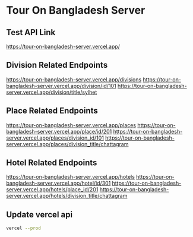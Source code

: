 # Tour On Bangladesh Server

## Test API Link
https://tour-on-bangladesh-server.vercel.app/

## Division Related Endpoints
https://tour-on-bangladesh-server.vercel.app/divisions
https://tour-on-bangladesh-server.vercel.app/division/id/101
https://tour-on-bangladesh-server.vercel.app/division/title/sylhet

## Place Related Endpoints
https://tour-on-bangladesh-server.vercel.app/places
https://tour-on-bangladesh-server.vercel.app/place/id/201
https://tour-on-bangladesh-server.vercel.app/places/division_id/101
https://tour-on-bangladesh-server.vercel.app/places/division_title/chattagram

## Hotel Related Endpoints
https://tour-on-bangladesh-server.vercel.app/hotels
https://tour-on-bangladesh-server.vercel.app/hotel/id/301
https://tour-on-bangladesh-server.vercel.app/hotels/place_id/201
https://tour-on-bangladesh-server.vercel.app/hotels/division_title/chattagram

## Update vercel api
```bash
vercel --prod
```